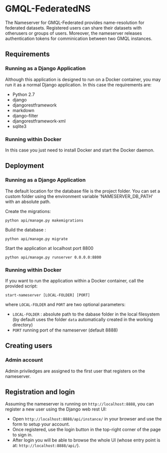 # GMQL-FederatedNS
The Nameserver for GMQL-Federated provides name-resolution for federated datasets. Registered users can share their datasets with otherusers or groups of users. Moreover, the nameserver releases authentication tokens for comminication between two GMQL instances.


## Requirements
### Running as a Django Application
Although this application is designed to run on a Docker container, you may run it as a normal Django application. 
In this case the requirements are:
- Python 2.7
- django
- djangorestframework 
- markdown 
- django-filter
- djangorestframework-xml
- sqlite3

### Running within Docker
In this case you just need to install Docker and start the Docker daemon.

## Deployment

### Running as a Django Application

The default location for the database file is the project folder. 
You can set a custom folder using the environment variable 'NAMESERVER_DB_PATH' with an absolute path.

Create the migrations: 
```
python api/manage.py makemigrations
```
Build the database :
```
python api/manage.py migrate
  ```
Start the application at localhost port 8800
```
python api/manage.py runserver 0.0.0.0:8800
```

### Running within Docker
If you want to run the application within a Docker container, call the provided script:
```
start-nameserver [LOCAL-FOLDER] [PORT]
```
where `LOCAL-FOLDER` and `PORT` are two optional parameters:
- `LOCAL-FOLDER` : absolute path to the dabase folder in the local filesystem (by default uses the folder `data` automatically created in the working directory)
- `PORT` running port of the nameserver (default 8888)

## Creating users
### Admin account
Admin priviledges are assigned to the first user that registers on the nameserver. 
## Registration and login
Assuming the nameserver is running on `http://localhost:8888`, you can register a new user using the Django web rest UI:

- Open `http://localhost:8888/api/instance/` in your browser and use the form to setup your account.
- Once registered, use the login button in the top-right corner of the page to sign in. 
- After login you will be able to browse the whole UI (whose entry point is at: `http://localhost:8888/api/`).




